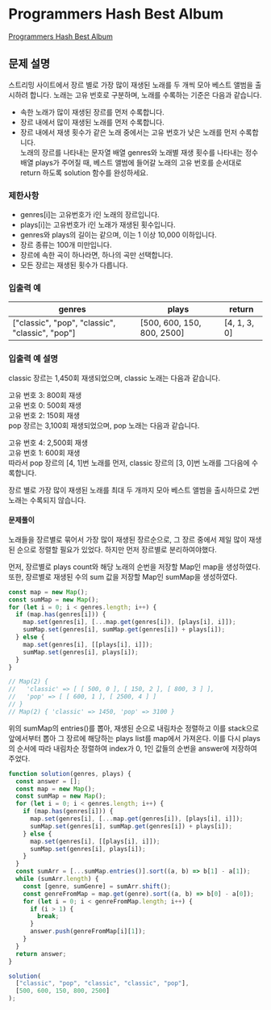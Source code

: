# Programmers Hash Best Album

[Programmers Hash Best Album](https://school.programmers.co.kr/learn/courses/30/lessons/42579)

## 문제 설명

스트리밍 사이트에서 장르 별로 가장 많이 재생된 노래를 두 개씩 모아 베스트 앨범을 출시하려 합니다. 노래는 고유 번호로 구분하며, 노래를 수록하는 기준은 다음과 같습니다.

- 속한 노래가 많이 재생된 장르를 먼저 수록합니다.
- 장르 내에서 많이 재생된 노래를 먼저 수록합니다.
- 장르 내에서 재생 횟수가 같은 노래 중에서는 고유 번호가 낮은 노래를 먼저 수록합니다.  
  노래의 장르를 나타내는 문자열 배열 genres와 노래별 재생 횟수를 나타내는 정수 배열 plays가 주어질 때, 베스트 앨범에 들어갈 노래의 고유 번호를 순서대로 return 하도록 solution 함수를 완성하세요.

### 제한사항

- genres[i]는 고유번호가 i인 노래의 장르입니다.
- plays[i]는 고유번호가 i인 노래가 재생된 횟수입니다.
- genres와 plays의 길이는 같으며, 이는 1 이상 10,000 이하입니다.
- 장르 종류는 100개 미만입니다.
- 장르에 속한 곡이 하나라면, 하나의 곡만 선택합니다.
- 모든 장르는 재생된 횟수가 다릅니다.

### 입출력 예

| genres                                          | plays                      | return       |
| ----------------------------------------------- | -------------------------- | ------------ |
| ["classic", "pop", "classic", "classic", "pop"] | [500, 600, 150, 800, 2500] | [4, 1, 3, 0] |

### 입출력 예 설명

classic 장르는 1,450회 재생되었으며, classic 노래는 다음과 같습니다.

고유 번호 3: 800회 재생  
고유 번호 0: 500회 재생  
고유 번호 2: 150회 재생  
pop 장르는 3,100회 재생되었으며, pop 노래는 다음과 같습니다.

고유 번호 4: 2,500회 재생  
고유 번호 1: 600회 재생  
따라서 pop 장르의 [4, 1]번 노래를 먼저, classic 장르의 [3, 0]번 노래를 그다음에 수록합니다.

장르 별로 가장 많이 재생된 노래를 최대 두 개까지 모아 베스트 앨범을 출시하므로 2번 노래는 수록되지 않습니다.

#### 문제풀이

노래들을 장르별로 묶어서 가장 많이 재생된 장르순으로, 그 장르 중에서 제일 많이 재생된 순으로 정렬할 필요가 있었다. 하지만 먼저 장르별로 분리하여야했다.

먼저, 장르별로 plays count와 해당 노래의 순번을 저장할 Map인 map을 생성하였다.
또한, 장르별로 재생된 수의 sum 값을 저장할 Map인 sumMap을 생성하였다.

```js
const map = new Map();
const sumMap = new Map();
for (let i = 0; i < genres.length; i++) {
  if (map.has(genres[i])) {
    map.set(genres[i], [...map.get(genres[i]), [plays[i], i]]);
    sumMap.set(genres[i], sumMap.get(genres[i]) + plays[i]);
  } else {
    map.set(genres[i], [[plays[i], i]]);
    sumMap.set(genres[i], plays[i]);
  }
}

// Map(2) {
//   'classic' => [ [ 500, 0 ], [ 150, 2 ], [ 800, 3 ] ],
//   'pop' => [ [ 600, 1 ], [ 2500, 4 ] ]
// }
// Map(2) { 'classic' => 1450, 'pop' => 3100 }
```

위의 sumMap의 entries()를 뽑아, 재생된 순으로 내림차순 정렬하고 이를 stack으로 앞에서부터 뽑아 그 장르에 해당하는 plays list를 map에서 가져온다. 이를 다시 plays의 순서에 따라 내림차순 정렬하여 index가 0, 1인 값들의 순번을 answer에 저장하여 주었다.

```js
function solution(genres, plays) {
  const answer = [];
  const map = new Map();
  const sumMap = new Map();
  for (let i = 0; i < genres.length; i++) {
    if (map.has(genres[i])) {
      map.set(genres[i], [...map.get(genres[i]), [plays[i], i]]);
      sumMap.set(genres[i], sumMap.get(genres[i]) + plays[i]);
    } else {
      map.set(genres[i], [[plays[i], i]]);
      sumMap.set(genres[i], plays[i]);
    }
  }
  const sumArr = [...sumMap.entries()].sort((a, b) => b[1] - a[1]);
  while (sumArr.length) {
    const [genre, sumGenre] = sumArr.shift();
    const genreFromMap = map.get(genre).sort((a, b) => b[0] - a[0]);
    for (let i = 0; i < genreFromMap.length; i++) {
      if (i > 1) {
        break;
      }
      answer.push(genreFromMap[i][1]);
    }
  }
  return answer;
}

solution(
  ["classic", "pop", "classic", "classic", "pop"],
  [500, 600, 150, 800, 2500]
);
```
